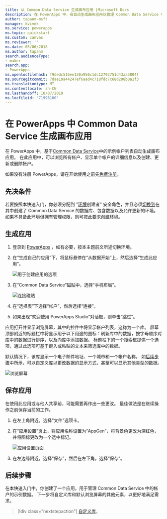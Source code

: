 ```yaml
---
title: 从 Common Data Service 生成画布应用 |Microsoft Docs
description: 在 PowerApps 中，会自动生成画布应用以管理 Common Data Service 中的数据
author: tapanm-msft
manager: kvivek
ms.service: powerapps
ms.topic: quickstart
ms.custom: canvas
ms.reviewer: ''
ms.date: 05/06/2018
ms.author: tapanm
search.audienceType:
- maker
search.app:
- PowerApps
ms.openlocfilehash: f9dedc515ee130a950c1dc12793751d43aa3804f
ms.sourcegitcommit: 7dae19a44247ef6aad4c718fdc7c68d298b0a1f3
ms.translationtype: MT
ms.contentlocale: zh-CN
ms.lasthandoff: 10/07/2019
ms.locfileid: "71993100"
---
```

# <a name="generate-a-canvas-app-from-common-data-service-in-powerapps"></a>在 PowerApps 中 Common Data Service 生成画布应用

在 PowerApps 中，基于[Common Data Service](../common-data-service/data-platform-intro.md)中的示例帐户列表自动生成画布应用。 在此应用中，可以浏览所有帐户、显示单个帐户的详细信息以及创建、更新或删除帐户。

如果没有注册 PowerApps，请在开始使用之前先[免费注册](https://web.powerapps.com?utm_source=padocs&utm_medium=linkinadoc&utm_campaign=referralsfromdoc)。

## <a name="prerequisites"></a>先决条件

若要按照本快速入门，你必须分配到 "[环境](https://docs.microsoft.com/power-platform/admin/database-security#predefined-security-roles)创建者" 安全角色，并且必须[切换到](working-with-environments.md)在其中创建了 Common Data Service 的数据库、包含数据以及允许更新的环境。 如果不具备此环境但拥有管理权限，则可按此要求[创建环境](https://docs.microsoft.com/power-platform/admin/environments-administration#create-an-environment)。

## <a name="generate-an-app"></a>生成应用

1. 登录到 [PowerApps](https://web.powerapps.com?utm_source=padocs&utm_medium=linkinadoc&utm_campaign=referralsfromdoc) ，如有必要，按本主题前文所述切换环境。

1. 在“生成自己的应用”下，将鼠标悬停在“从数据开始”上，然后选择“生成此应用”。

    ![用于创建应用的选项](./media/data-platform-create-app/start-from-data.png)

1. 在“Common Data Service”磁贴中，选择“手机布局”。

    ![连接磁贴](./media/data-platform-create-app/connection-tile.png)

1. 在“选择表”下选择“帐户”，然后选择“连接”。

1. 如果出现“欢迎使用 PowerApps Studio”对话框，则单击“跳过”。

应用打开并显示浏览屏幕，其中的控件中将显示帐户列表，这称为一个库。 屏幕顶部附近的标题栏中将显示用于以下用途的图标：刷新库中的数据，按字母顺序对库中的数据进行排序，以及向库中添加数据。 标题栏下的一个搜索框提供一个选项，通过此选项可基于键入或粘贴的文本来筛选库中的数据。 

默认情况下，该库显示一个电子邮件地址、一个城市和一个帐户名称。 如[后续步骤](data-platform-create-app.md#next-steps)中所示，可以自定义库以更改数据的显示方式，甚至可以显示其他类型的数据。

![浏览屏幕](./media/data-platform-create-app/browse-screen.png)

## <a name="save-the-app"></a>保存应用
在使用此应用或与他人共享前，可能需要再作出一些更改。 最佳做法是在继续操作之前保存当前的工作。

1. 在左上角附近，选择“文件”选项卡。

1. 在“应用设置”页上，将应用名称设置为“AppGen”，将背景色更改为深红色，并将图标更改为一个选中标记。

    ![应用设置页面](./media/data-platform-create-app/app-settings.png)

1. 在左边缘附近，选择“保存”，然后在左下角，选择“保存”。

## <a name="next-steps"></a>后续步骤
在本快速入门中，你创建了一个应用，用于管理 Common Data Service 中的帐户的示例数据。 下一步将自定义库和默认浏览屏幕的其他元素，以更好地满足需求。

> [!div class="nextstepaction"]
> [自定义库](customize-layout-sharepoint.md)。
